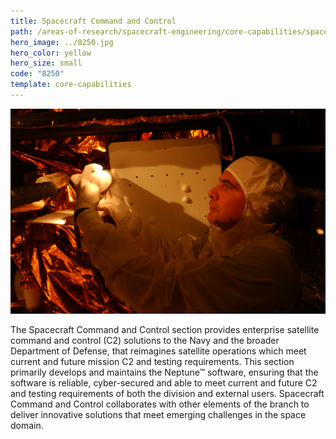 ```yaml
---
title: Spacecraft Command and Control
path: /areas-of-research/spacecraft-engineering/core-capabilities/spacecraft-command-control
hero_image: ../8250.jpg
hero_color: yellow
hero_size: small
code: "8250"
template: core-capabilities
---
```

![Team member works on a satellite](8253.jpg)

The Spacecraft Command and Control section provides enterprise satellite command and control (C2) solutions to the Navy and the broader Department of Defense, that reimagines satellite operations which meet current and future mission C2 and testing requirements. This section primarily develops and maintains the Neptune™ software, ensuring that the software is reliable, cyber-secured and able to meet current and future C2 and testing requirements of both the division and external users. Spacecraft Command and Control collaborates with other elements of the branch to deliver innovative solutions that meet emerging challenges in the space domain.